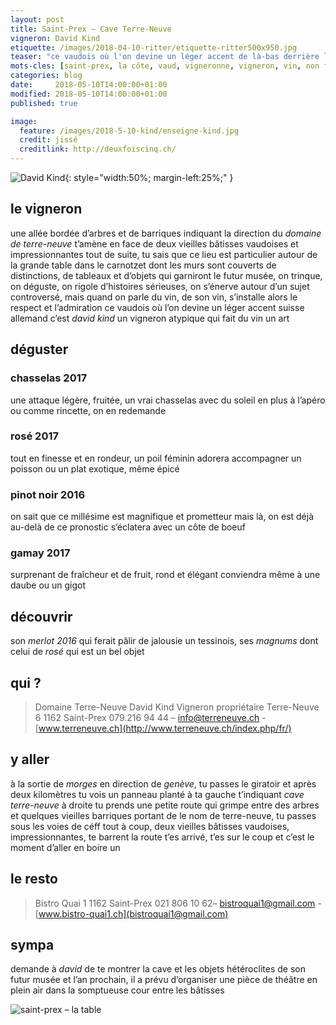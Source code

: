 ```yaml
---
layout: post
title: Saint-Prex — Cave Terre-Neuve
vigneron: David Kind
etiquette: /images/2018-04-10-ritter/etiquette-ritter500x950.jpg
teaser: "ce vaudois où l'on devine un léger accent de là-bas derrière les röstis c'est david kind un vigneron atypique qui fait du vin un art"
mots-cles: [saint-prex, la côte, vaud, vigneronne, vigneron, vin, non filtré, cépage, cave, bouteille, terroir, degustation]
categories: blog
date:     2018-05-10T14:00:00+01:00
modified: 2018-05-10T14:00:00+01:00
published: true

image:
  feature: /images/2018-5-10-kind/enseigne-kind.jpg
  credit: jissé
  creditlink: http://deuxfoiscinq.ch/
---
```


![David Kind][i1]{: style="width:50%; margin-left:25%;" }

[i1]: ../../images/2018-5-10-kind/vigneron-kind2.jpg

## le vigneron
une allée bordée d’arbres et de barriques indiquant la direction du *domaine de terre-neuve* t’amène en face de deux vieilles bâtisses vaudoises et impressionnantes
tout de suite, tu sais que ce lieu est particulier
autour de la grande table dans le carnotzet dont les murs sont couverts de distinctions, de tableaux et d’objets qui garniront le futur musée, on trinque, on déguste, on rigole d’histoires sérieuses, on s’énerve autour d’un sujet controversé, mais quand on parle du vin, de son vin, s’installe alors le respect et l’admiration
ce vaudois où l’on devine un léger accent suisse allemand c’est *david kind* un vigneron atypique qui fait du vin un art

## déguster
### chasselas 2017
une attaque légère, fruitée, un vrai chasselas avec du soleil en plus
à l’apéro ou comme rincette, on en redemande

### rosé 2017
tout en finesse et en rondeur, un poil féminin
adorera accompagner un poisson ou un plat exotique, même épicé

### pinot noir 2016
on sait que ce millésime est magnifique et prometteur
mais là, on est déjà au-delà de ce pronostic
s’éclatera avec un côte de boeuf

### gamay 2017
surprenant de fraîcheur et de fruit, rond et élégant
conviendra même à une daube ou un gigot


## découvrir
son *merlot 2016* qui ferait pâlir de jalousie un tessinois, ses *magnums* dont celui de *rosé* qui est un bel objet

## qui ?
> Domaine Terre-Neuve
> David Kind
> Vigneron propriétaire
> Terre-Neuve 6
> 1162 Saint-Prex
> 079.216 94 44 – [info@terreneuve.ch](mailto:info@terreneuve.ch]) - [www.terreneuve.ch](http://www.terreneuve.ch/index.php/fr/)

## y aller
à la sortie de *morges* en direction de *genève*, tu passes le giratoir et après deux kilomètres tu vois un panneau planté à ta gauche t’indiquant *cave terre-neuve* à droite
tu prends une petite route qui grimpe entre des arbres et quelques vieilles barriques
portant de le nom de terre-neuve, tu passes sous les voies de céff
tout à coup, deux vieilles bâtisses vaudoises, impressionnantes, te barrent la route
t’es arrivé, t’es sur le coup et c’est le moment d’aller en boire un

## le resto
> Bistro Quai 1
> 1162 Saint-Prex
> 021 806 10 62– [bistroquai1@gmail.com](mailto:bistroquai1@gmail.com) - [www.bistro-quai1.ch](bistroquai1@gmail.com)

## sympa
demande à *david* de te montrer la cave et les objets hétéroclites de son futur musée
et l’an prochain, il a prévu d’organiser une pièce de théâtre en plein air dans la somptueuse cour entre les bâtisses

![saint-prex – la table][i2]

[i2]: ../../images/2018-5-10-kind/table-kind3.jpg
